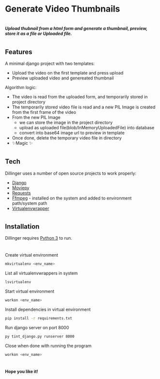 # Generate Video Thumbnails

#

#### _Upload thubnail from a html form and generate a thumbnail, preview, store it as a file or Uploaded file._

#

#

## Features

A minimal django project with two templates:

-   Upload the video on the first template and press upload
-   Preview uploaded video and genereated thumbnail

Algorithm logic:

-   The video is read from the uploaded form, and temporarily stored in project directory
-   The temporarily stored video file is read and a new PIL Image is created from the first frame of the video
-   From the new PIL Image
    -   we can store the image in the project directory
    -   upload as uploaded file(blob/InMemoryUploadedFile) into database
    -   convert into base64 image url to preview in template
-   Once done, delete the temporary video file in directory
-   ✨Magic ✨

#

#

## Tech

Dillinger uses a number of open source projects to work properly:

-   [Django](djangoproject.com)
-   [Moviepy](pypi.org/project/moviepy)
-   [Requests](pypi.org/project/requests)
-   [Ffmpeg](ffmpeg.org) - installed on the system and added to environment path/system path
-   [Virtualenvwrapper](pypi.org/project/virtualenvwrapper)

#

#

## Installation

Dillinger requires [Python 3](python.org) to run.

#

Create virtual environment

```sh
mkvirtualenv <env_name>
```

List all virtualenvwrappers in system

```sh
lsvirtualenv
```

Start virtual environment

```sh
workon <env_name>
```

Install dependencies in virtual environment

```sh
pip install -r requirements.txt
```

Run django server on port 8000

```sh
py tint_django.py runserver 8000
```

Close when done with running the program

```sh
workon <env_name>
```

#

#

**Hope you like it!**
